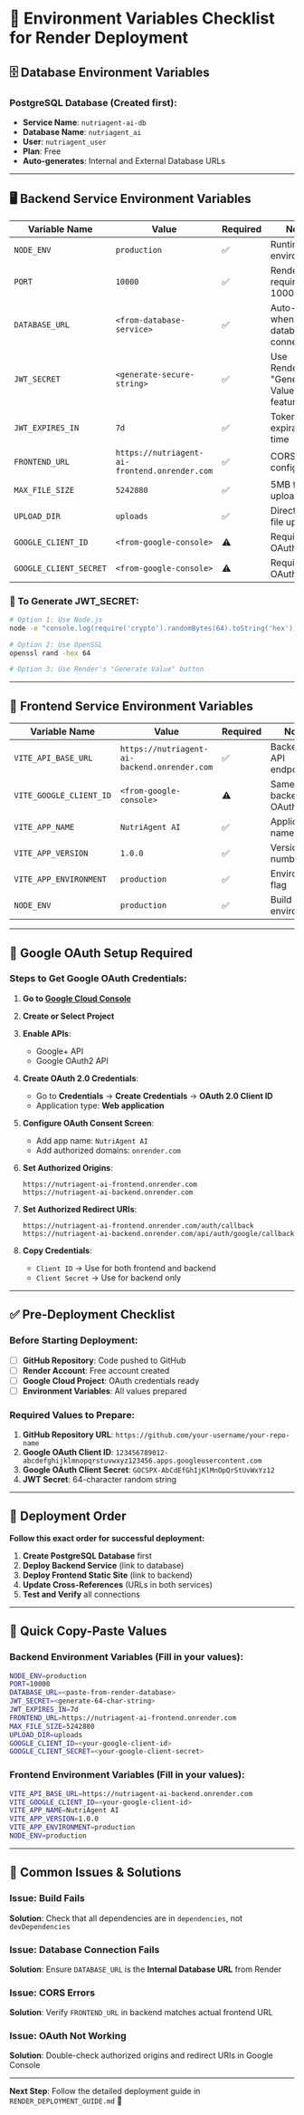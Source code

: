 # 🔧 Environment Variables Checklist for Render Deployment

## 🗄️ Database Environment Variables

### PostgreSQL Database (Created first):
- **Service Name**: `nutriagent-ai-db`
- **Database Name**: `nutriagent_ai`
- **User**: `nutriagent_user`
- **Plan**: Free
- **Auto-generates**: Internal and External Database URLs

---

## 🖥️ Backend Service Environment Variables

| Variable Name | Value | Required | Notes |
|---------------|-------|----------|--------|
| `NODE_ENV` | `production` | ✅ | Runtime environment |
| `PORT` | `10000` | ✅ | Render requires port 10000 |
| `DATABASE_URL` | `<from-database-service>` | ✅ | Auto-linked when database is connected |
| `JWT_SECRET` | `<generate-secure-string>` | ✅ | Use Render's "Generate Value" feature |
| `JWT_EXPIRES_IN` | `7d` | ✅ | Token expiration time |
| `FRONTEND_URL` | `https://nutriagent-ai-frontend.onrender.com` | ✅ | CORS configuration |
| `MAX_FILE_SIZE` | `5242880` | ✅ | 5MB file upload limit |
| `UPLOAD_DIR` | `uploads` | ✅ | Directory for file uploads |
| `GOOGLE_CLIENT_ID` | `<from-google-console>` | ⚠️ | Required for OAuth |
| `GOOGLE_CLIENT_SECRET` | `<from-google-console>` | ⚠️ | Required for OAuth |

### 🔐 To Generate JWT_SECRET:
```bash
# Option 1: Use Node.js
node -e "console.log(require('crypto').randomBytes(64).toString('hex'))"

# Option 2: Use OpenSSL
openssl rand -hex 64

# Option 3: Use Render's "Generate Value" button
```

---

## 📱 Frontend Service Environment Variables

| Variable Name | Value | Required | Notes |
|---------------|-------|----------|--------|
| `VITE_API_BASE_URL` | `https://nutriagent-ai-backend.onrender.com` | ✅ | Backend API endpoint |
| `VITE_GOOGLE_CLIENT_ID` | `<from-google-console>` | ⚠️ | Same as backend OAuth |
| `VITE_APP_NAME` | `NutriAgent AI` | ✅ | Application name |
| `VITE_APP_VERSION` | `1.0.0` | ✅ | Version number |
| `VITE_APP_ENVIRONMENT` | `production` | ✅ | Environment flag |
| `NODE_ENV` | `production` | ✅ | Build environment |

---

## 🔐 Google OAuth Setup Required

### Steps to Get Google OAuth Credentials:

1. **Go to [Google Cloud Console](https://console.cloud.google.com/)**

2. **Create or Select Project**

3. **Enable APIs**:
   - Google+ API
   - Google OAuth2 API

4. **Create OAuth 2.0 Credentials**:
   - Go to **Credentials** → **Create Credentials** → **OAuth 2.0 Client ID**
   - Application type: **Web application**

5. **Configure OAuth Consent Screen**:
   - Add app name: `NutriAgent AI`
   - Add authorized domains: `onrender.com`

6. **Set Authorized Origins**:
   ```
   https://nutriagent-ai-frontend.onrender.com
   https://nutriagent-ai-backend.onrender.com
   ```

7. **Set Authorized Redirect URIs**:
   ```
   https://nutriagent-ai-frontend.onrender.com/auth/callback
   https://nutriagent-ai-backend.onrender.com/api/auth/google/callback
   ```

8. **Copy Credentials**:
   - `Client ID` → Use for both frontend and backend
   - `Client Secret` → Use for backend only

---

## ✅ Pre-Deployment Checklist

### Before Starting Deployment:

- [ ] **GitHub Repository**: Code pushed to GitHub
- [ ] **Render Account**: Free account created
- [ ] **Google Cloud Project**: OAuth credentials ready
- [ ] **Environment Variables**: All values prepared

### Required Values to Prepare:

1. **GitHub Repository URL**: `https://github.com/your-username/your-repo-name`
2. **Google OAuth Client ID**: `123456789012-abcdefghijklmnopqrstuvwxyz123456.apps.googleusercontent.com`
3. **Google OAuth Client Secret**: `GOCSPX-AbCdEfGhIjKlMnOpQrStUvWxYz12`
4. **JWT Secret**: 64-character random string

---

## 🚀 Deployment Order

**Follow this exact order for successful deployment:**

1. **Create PostgreSQL Database** first
2. **Deploy Backend Service** (link to database)
3. **Deploy Frontend Static Site** (link to backend)
4. **Update Cross-References** (URLs in both services)
5. **Test and Verify** all connections

---

## 🔧 Quick Copy-Paste Values

### Backend Environment Variables (Fill in your values):
```bash
NODE_ENV=production
PORT=10000
DATABASE_URL=<paste-from-render-database>
JWT_SECRET=<generate-64-char-string>
JWT_EXPIRES_IN=7d
FRONTEND_URL=https://nutriagent-ai-frontend.onrender.com
MAX_FILE_SIZE=5242880
UPLOAD_DIR=uploads
GOOGLE_CLIENT_ID=<your-google-client-id>
GOOGLE_CLIENT_SECRET=<your-google-client-secret>
```

### Frontend Environment Variables (Fill in your values):
```bash
VITE_API_BASE_URL=https://nutriagent-ai-backend.onrender.com
VITE_GOOGLE_CLIENT_ID=<your-google-client-id>
VITE_APP_NAME=NutriAgent AI
VITE_APP_VERSION=1.0.0
VITE_APP_ENVIRONMENT=production
NODE_ENV=production
```

---

## 🚨 Common Issues & Solutions

### Issue: Build Fails
**Solution**: Check that all dependencies are in `dependencies`, not `devDependencies`

### Issue: Database Connection Fails
**Solution**: Ensure `DATABASE_URL` is the **Internal Database URL** from Render

### Issue: CORS Errors
**Solution**: Verify `FRONTEND_URL` in backend matches actual frontend URL

### Issue: OAuth Not Working
**Solution**: Double-check authorized origins and redirect URIs in Google Console

---

**Next Step**: Follow the detailed deployment guide in `RENDER_DEPLOYMENT_GUIDE.md` 🚀